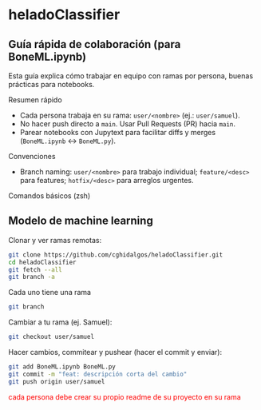 # heladoClassifier

## Guía rápida de colaboración (para BoneML.ipynb)

Esta guía explica cómo trabajar en equipo con ramas por persona, buenas prácticas para notebooks.

Resumen rápido
- Cada persona trabaja en su rama: `user/<nombre>` (ej.: `user/samuel`).
- No hacer push directo a `main`. Usar Pull Requests (PR) hacia `main`.
- Parear notebooks con Jupytext para facilitar diffs y merges (`BoneML.ipynb` <-> `BoneML.py`).

Convenciones
- Branch naming: `user/<nombre>` para trabajo individual; `feature/<desc>` para features; `hotfix/<desc>` para arreglos urgentes.

Comandos básicos (zsh)
## Modelo de machine learning 
Clonar y ver ramas remotas:
```bash
git clone https://github.com/cghidalgos/heladoClassifier.git
cd heladoClassifier
git fetch --all
git branch -a
```

Cada uno tiene una rama 
```bash
git branch
```

Cambiar a tu rama (ej. Samuel):
```bash
git checkout user/samuel
```


Hacer cambios, commitear y pushear (hacer el commit y enviar):
```bash
git add BoneML.ipynb BoneML.py
git commit -m "feat: descripción corta del cambio"
git push origin user/samuel
```

<span style="color:red;">cada persona debe crear su propio readme de su proyecto en su rama</span>
